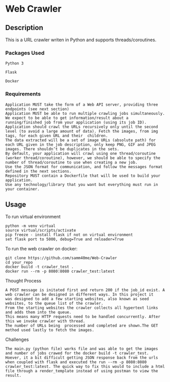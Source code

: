 # Web Crawler

## Description

This is a URL crawler writen in Python and supports threads/coroutines.

### Packages Used

    Python 3

    Flask

    Docker 

### Requirements
    Application MUST take the form of a Web API server, providing three endpoints (see next section)
    Application MUST be able to run multiple crawling jobs simultaneously.
    We expect to be able to get information/result about a running/finished job from your application (using its job ID).
    Application should crawl the URLs recursively only until the second level (to avoid a large amount of data). Fetch the images, from img tags, for each given URL and their  children.
    The data extracted will be a set of image URLs (absolute path) for each URL given in the job description, only keep PNG, GIF and JPEG images. There shouldn’t be duplicates in the sets.
    By default, your application will crawl using one thread/coroutine (worker thread/coroutine), however, we should be able to specify the number of thread/coroutine to use when creating a new job.
    Use the JSON format for communication, and follow the messages format defined in the next sections.
    Repository MUST contain a Dockerfile that will be used to build your application.
    Use any technology/library that you want but everything must run in your container.

## Usage

To run virtual environment 

    python -m venv virtual
    source virtual/scripts/activate
    pip freeze - install flask if not on virtual environment
    set flask port to 5000, debug=True and reloader=True

To run the web crawler on docker:

    git clone https://github.com/samm40me/Web-Crawler
    cd your_repo
    docker build -t crawler_test .
    docker run --rm -p 8080:8080 crawler_test:latest

Thought Process 

    A POST message is initated first and return 200 if the job_id exist. A web crawler can be designed in different ways. In this project it
    was designed to add a few starting websites, also known as seed websites, to the queue list of the crawler. 
    From the starting websites the crawler collects all hypertext links and adds them into the queue.  
    This means many HTTP requests need to be handled concurrently. After this we invoke crawler with thread. 
    The number of URLs being  processed and completed are shown.The GET method used lastly to fetch the images. 
 
 Challenges
 
    The main.py (python file) works file and was able to get the images and number of jobs crawed for the docker build -t crawler_test. Hoever, it a bit difficult getting JSON response back from the urls when coupled with flask and executed the run --rm -p 8080:8080 crawler_test:latest. The quick way to fix this would to include a html file through a render_template instead of using postman to view the result. 
